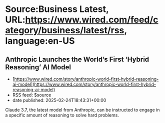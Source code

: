 # Source:Business Latest, URL:https://www.wired.com/feed/category/business/latest/rss, language:en-US

## Anthropic Launches the World’s First ‘Hybrid Reasoning’ AI Model
 - [https://www.wired.com/story/anthropic-world-first-hybrid-reasoning-ai-model](https://www.wired.com/story/anthropic-world-first-hybrid-reasoning-ai-model)
 - RSS feed: $source
 - date published: 2025-02-24T18:43:31+00:00

Claude 3.7, the latest model from Anthropic, can be instructed to engage in a specific amount of reasoning to solve hard problems.


